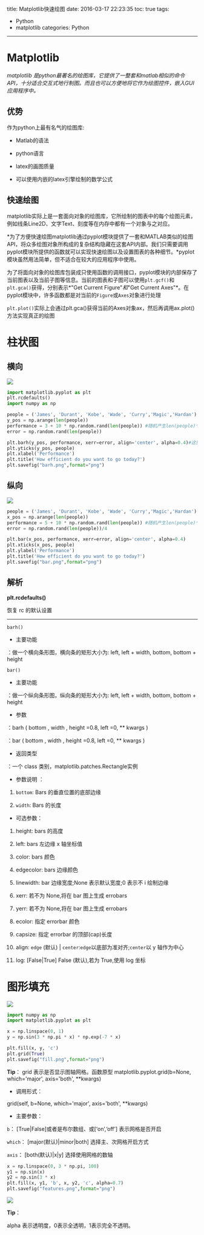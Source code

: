 title: Matplotlib快速绘图
date: 2016-03-17 22:23:35
toc: true
tags: 
- Python
- matplotlib
categories: Python
---

# Matplotlib #

*matplotlib 是python最著名的绘图库，它提供了一整套和matlab相似的命令API，十分适合交互式地行制图。而且也可以方便地将它作为绘图控件，嵌入GUI应用程序中。*


## 优势 ##

作为python上最有名气的绘图库:

- Matlab的语法
<!--more-->
- python语言

- latex的画图质量

- 可以使用内嵌的latex引擎绘制的数学公式

## 快速绘图 ##

matplotlib实际上是一套面向对象的绘图库，它所绘制的图表中的每个绘图元素，例如线条Line2D、文字Text、刻度等在内存中都有一个对象与之对应。

*为了方便快速绘图matplotlib通过pyplot模块提供了一套和MATLAB类似的绘图API，将众多绘图对象所构成的复杂结构隐藏在这套API内部。我们只需要调用pyplot模块所提供的函数就可以实现快速绘图以及设置图表的各种细节。*pyplot模块虽然用法简单，但不适合在较大的应用程序中使用。

为了将面向对象的绘图库包装成只使用函数的调用接口，pyplot模块的内部保存了当前图表以及当前子图等信息。当前的图表和子图可以使用`plt.gcf()`和`plt.gca()`获得，分别表示*"Get Current Figure"*和*"Get Current Axes"*。在pyplot模块中，许多函数都是对当前的`Figure`或`Axes`对象进行处理

`plt.plot()`实际上会通过plt.gca()获得当前的Axes对象ax，然后再调用ax.plot()方法实现真正的绘图


# 柱状图 #


## 横向 ##
![](/img/article/barh.png)

```python
import matplotlib.pyplot as plt
plt.rcdefaults()
import numpy as np

people = ('James', 'Durant', 'Kobe', 'Wade', 'Curry','Magic','Hardan')
y_pos = np.arange(len(people))
performance = 3 + 10 * np.random.rand(len(people)) #随机产生len(people)个 [0,1）的数
error = np.random.rand(len(people))

plt.barh(y_pos, performance, xerr=error, align='center', alpha=0.4)#这里是产生横向柱状图 barh h--horizontal
plt.yticks(y_pos, people)
plt.xlabel('Performance')
plt.title('How efficient do you want to go today?')
plt.savefig("barh.png",format="png")
```

## 纵向 ##

![](/img/article/bar.png)

```python
people = ('James', 'Durant', 'Kobe', 'Wade', 'Curry','Magic','Hardan')
x_pos = np.arange(len(people))
performance = 5 + 10 * np.random.rand(len(people)) #随机产生len(people)个 [0,1）的数
error = np.random.rand(len(people))/4

plt.bar(x_pos, performance, xerr=error, align='center', alpha=0.4)
plt.xticks(x_pos, people)
plt.ylabel('Performance')
plt.title('How efficient do you want to go today?')
plt.savefig("bar.png",format="png")
```


## 解析 ##

**plt.rcdefaults()**

恢复 rc 的默认设置

----------

`barh()`

- 主要功能

：做一个横向条形图，横向条的矩形大小为: left, left + width, bottom, bottom + height

`bar()`

- 主要功能

：做一个纵向条形图，纵向条的矩形大小为: left, left + width, bottom, bottom + height

- 参数

：barh ( bottom , width , height =0.8, left =0, ** kwargs )

：bar  ( bottom , width , height =0.8, left =0, ** kwargs )

- 返回类型

：一个 class 类别，matplotlib.patches.Rectangle实例

- 参数说明
：

1. `bottom`: Bars 的垂直位置的底部边缘

2. `width`: Bars 的长度

- 可选参数：

1. height: bars 的高度

2. left: bars 左边缘 x 轴坐标值

3. color: bars 颜色

4. edgecolor: bars 边缘颜色

5. linewidth: bar 边缘宽度;None 表示默认宽度;0 表示不 i 绘制边缘

6. xerr: 若不为 None,将在 bar 图上生成 errobars

7. yerr: 若不为 None,将在 bar 图上生成 errobars

8. ecolor: 指定 errorbar 颜色

9. capsize: 指定 errorbar 的顶部(cap)长度

10. align: `edge` (默认) | `center`:`edge`以底部为准对齐;`center`以 y 轴作为中心

11. log: [False|True] False (默认),若为 True,使用 log 坐标

# 图形填充 #

![](/img/article/fill.png)

```python
import numpy as np
import matplotlib.pyplot as plt

x = np.linspace(0, 1)
y = np.sin(3 * np.pi * x) * np.exp(-7 * x)

plt.fill(x, y, 'c')
plt.grid(True)
plt.savefig("fill.png",format="png")
```

**Tip**： grid 表示是否显示图轴网格。函数原型 matplotlib.pyplot.grid(b=None, which='major', axis='both', **kwargs)

- 调用形式： 

grid(self, b=None, which='major', axis='both', **kwargs)

- 主要参数：

`b`： [True|False]或者是布尔数组、或[‘on’,‘off’] 表示网格是否开启

`which`： [major(默认)|minor|both] 选择主、次网格开启方式

`axis`： [both(默认)|x|y] 选择使用网格的数轴

```python
x = np.linspace(0, 3 * np.pi, 100)
y1 = np.sin(x)
y2 = np.sin(3 * x)
plt.fill(x, y1, 'b', x, y2, 'c', alpha=0.7)
plt.savefig("features.png",format="png")
```

![](/img/article/features.png)

**Tip**：

alpha 表示透明度，0表示全透明，1表示完全不透明。
